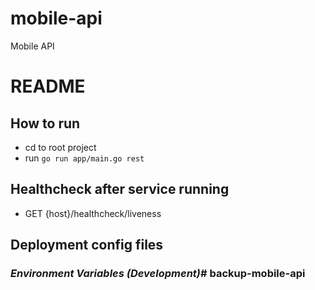 # mobile-api
Mobile API
# README #

## How to run
- cd to root project
- run `go run app/main.go rest`

## Healthcheck after service running
- GET {host}/healthcheck/liveness

## Deployment config files
### *Environment Variables (Development)*# backup-mobile-api
